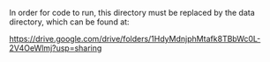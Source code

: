In order for code to run, this directory must be replaced by the data directory, which can be found at:

https://drive.google.com/drive/folders/1HdyMdnjphMtafk8TBbWc0L-2V4OeWlmj?usp=sharing


